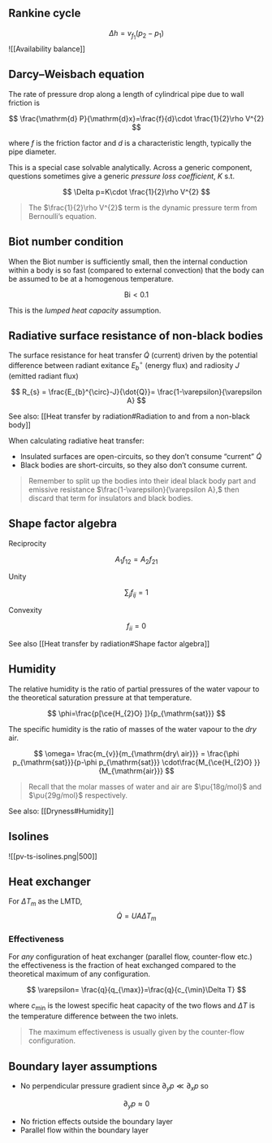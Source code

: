 ## Rankine cycle
$$
\Delta h=v_{f_{1}}(p_{2}-p_{1})
$$
![[Availability balance]]
## Darcy–Weisbach equation
The rate of pressure drop along a length of cylindrical pipe due to wall friction is

$$
\frac{\mathrm{d} P}{\mathrm{d}x}=\frac{f}{d}\cdot \frac{1}{2}\rho V^{2} 
$$

where $f$ is the friction factor and $d$ is a characteristic length, typically the pipe diameter.

This is a special case solvable analytically. Across a generic component, questions sometimes give a generic *pressure loss coefficient*, $K$ s.t.

$$
\Delta p=K\cdot \frac{1}{2}\rho V^{2}
$$

> The $\frac{1}{2}\rho V^{2}$ term is the dynamic pressure term from Bernoulli’s equation.

## Biot number condition
When the Biot number is sufficiently small, then the internal conduction within a body is so fast (compared to external convection) that the body can be assumed to be at a homogenous temperature.

$$
\mathrm{Bi}<0.1
$$

This is the *lumped heat capacity* assumption.
## Radiative surface resistance of non-black bodies
The surface resistance for heat transfer $\dot{Q}$ (current) driven by the potential difference between radiant exitance $E_{b}^{\circ}$ (energy flux) and radiosity $J$ (emitted radiant flux)

$$
R_{s} = \frac{E_{b}^{\circ}-J}{\dot{Q}}= \frac{1-\varepsilon}{\varepsilon A}
$$

See also: [[Heat transfer by radiation#Radiation to and from a non-black body]]

When calculating radiative heat transfer:
- Insulated surfaces are open-circuits, so they don’t consume “current” $\dot{Q}$
- Black bodies are short-circuits, so they also don’t consume current.

> Remember to split up the bodies into their ideal black body part and emissive resistance $\frac{1-\varepsilon}{\varepsilon A},$ then discard that term for insulators and black bodies.

## Shape factor algebra
Reciprocity

$$
A_{1}f_{12}=A_{2}f_{21}
$$

Unity

$$
\sum_{j}f_{ij}=1
$$

Convexity

$$
f_{ii}=0
$$

See also [[Heat transfer by radiation#Shape factor algebra]]

## Humidity
The relative humidity is the ratio of partial pressures of the water vapour to the theoretical saturation pressure at that temperature.

$$
\phi=\frac{p[\ce{H_{2}O} ]}{p_{\mathrm{sat}}}
$$

The specific humidity is the ratio of masses of the water vapour to the *dry* air.

$$
\omega= \frac{m_{v}}{m_{\mathrm{dry\ air}}} = \frac{\phi p_{\mathrm{sat}}}{p-\phi p_{\mathrm{sat}}} \cdot\frac{M_{\ce{H_{2}O} }}{M_{\mathrm{air}}}
$$

> Recall that the molar masses of water and air are $\pu{18g/mol}$ and $\pu{29g/mol}$ respectively.

See also: [[Dryness#Humidity]]

## Isolines
![[pv-ts-isolines.png|500]]

## Heat exchanger
For $\Delta T_{m}$ as the LMTD, 
$$
\dot{Q}=UA\Delta T_{m}
$$
### Effectiveness
For *any* configuration of heat exchanger (parallel flow, counter-flow etc.) the effectiveness is the fraction of heat exchanged compared to the theoretical maximum of any configuration.

$$
\varepsilon= \frac{q}{q_{\max}}=\frac{q}{c_{\min}\Delta T}
$$

where $c_{\min}$ is the lowest specific heat capacity of the two flows and $\Delta T$ is the temperature difference between the two inlets.

> The maximum effectiveness is usually given by the counter-flow configuration.

## Boundary layer assumptions
- No perpendicular pressure gradient since $\partial_{y}p\ll\partial_{x}p$ so

$$
\partial_{y}p\approx0
$$

- No friction effects outside the boundary layer
- Parallel flow within the boundary layer

